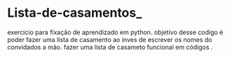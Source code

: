 # Lista-de-casamentos_
exercicio para fixação de aprendizado em python.  objetivo desse codigo é poder fazer uma lista de casamento ao inves de escrever os nomes do convidados a mão. fazer uma lista de casameto funcional em códigos .
